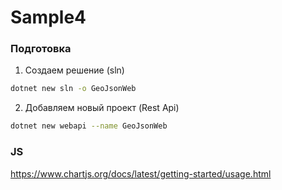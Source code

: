 # Sample4

### Подготовка
1. Создаем решение (sln)
```bash
dotnet new sln -o GeoJsonWeb
```

2. Добавляем новый проект (Rest Api)
```bash
dotnet new webapi --name GeoJsonWeb
```


### JS
https://www.chartjs.org/docs/latest/getting-started/usage.html

